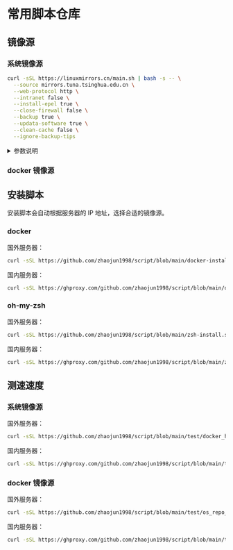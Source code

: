 # 常用脚本仓库

<!--ts-->
<!--te-->

## 镜像源

### 系统镜像源

```bash
curl -sSL https://linuxmirrors.cn/main.sh | bash -s -- \
  --source mirrors.tuna.tsinghua.edu.cn \
  --web-protocol http \
  --intranet false \
  --install-epel true \
  --close-firewall false \
  --backup true \
  --updata-software true \
  --clean-cache false \
  --ignore-backup-tips
```

<details><summary>参数说明</summary>
<p>

| 名称                   | 含义                                            | 选项值            |
| ---------------------- | ----------------------------------------------- | ----------------- |
| `--source`             | 指定软件源地址                                  | 地址              |
| `--source-security`    | 指定 debian 的 security 软件源地址              | 地址              |
| `--source-vault`       | 指定 centos/almalinux 的 vault 软件源地址       | 地址              |
| `--branch`             | 指定软件源分支(路径)                            | 分支名            |
| `--branch-security`    | 指定 debian 的 security 软件源分支(路径)        | 分支名            |
| `--branch-vault`       | 指定 centos/almalinux 的 vault 软件源分支(路径) | 分支名            |
| `--abroad`             | 使用海外软件源                                  | 无                |
| `--abroad`             | 使用中国大陆教育网软件源                        | 无                |
| `--web-protocol`       | 指定 WEB 协议                                   | `http` 或 `https` |
| `--intranet`           | 优先使用内网地址                                | `true` 或 `false` |
| `--install-epel`       | 安装 EPEL 附加软件包                            | `true` 或 `false` |
| `--only-epel`          | 仅更换 EPEL 软件源模式                          | 无                |
| `--close-firewall`     | 关闭防火墙                                      | `true` 或 `false` |
| `--backup`             | 备份原有软件源                                  | `true` 或 `false` |
| `--ignore-backup-tips` | 忽略覆盖备份提示（即不覆盖备份）                | 无                |
| `--updata-software`    | 更新软件包                                      | `true` 或 `false` |
| `--clean-cache`        | 清理下载缓存                                    | `true` 或 `false` |
| `--print-diff`         | 打印源文件修改前后差异                          | `true` 或 `false` |
| `--help`               | 查看帮助菜单                                    | 无                |

</p>
</details>

### docker 镜像源

## 安装脚本

安装脚本会自动根据服务器的 IP 地址，选择合适的镜像源。

### docker

国外服务器：
```bash
curl -sSL https://github.com/zhaojun1998/script/blob/main/docker-install.sh | bash
```

国内服务器：
```bash
curl -sSL https://ghproxy.com/github.com/zhaojun1998/script/blob/main/docker-install.sh | bash
```

### oh-my-zsh

国外服务器：
```bash
curl -sSL https://github.com/zhaojun1998/script/blob/main/zsh-install.sh | bash
```

国内服务器：
```bash
curl -sSL https://ghproxy.com/github.com/zhaojun1998/script/blob/main/zsh-install.sh | bash
```

## 测速速度

### 系统镜像源

国外服务器：
```bash
curl -sSL https://github.com/zhaojun1998/script/blob/main/test/docker_hub_speed_test.sh | bash
```

国内服务器：
```bash
curl -sSL https://ghproxy.com/github.com/zhaojun1998/script/blob/main/test/docker_hub_speed_test.sh | bash
```

### docker 镜像源

国外服务器：
```bash
curl -sSL https://github.com/zhaojun1998/script/blob/main/test/os_repo_speed_test.sh | bash
```

国内服务器：
```bash
curl -sSL https://ghproxy.com/github.com/zhaojun1998/script/blob/main/test/os_repo_speed_test.sh | bash
```
